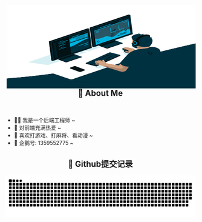 <img align="right" alt="GIF" src="./assets/code.gif" width="500" height="220" />

<h2 height="200px" align="center">🎉 About Me</h2>
<br />

- 👨‍💻 我是一个后端工程师 ~
- 🔭 对前端充满热爱 ~
- 👻 喜欢打游戏、打麻将、看动漫 ~
- 📨 企鹅号: 1359552775 ~

<h2 height="100px" align="center">🎉 Github提交记录</h2>

![snake](https://raw.githubusercontent.com/ironZr/ironZr/output/github-contribution-grid-snake.svg)

